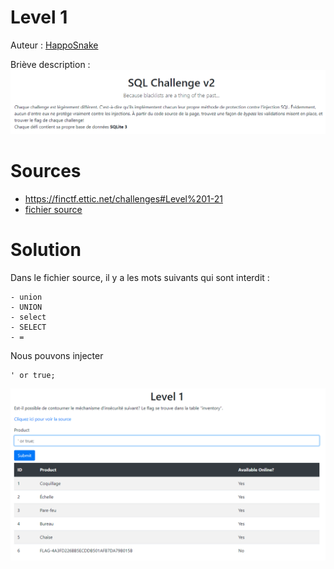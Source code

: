 # Level 1

Auteur : [HappoSnake](https://github.com/pathibault/)

Briève description : 
<img src=../SQL_Challenge.png>

# Sources
- https://finctf.ettic.net/challenges#Level%201-21
- [fichier source](./source.php)

# Solution
Dans le fichier source, il y a les mots suivants qui sont interdit :
```
- union
- UNION
- select
- SELECT
- =
```
Nous pouvons injecter
```
' or true;
```
<img src=./solution.png>
